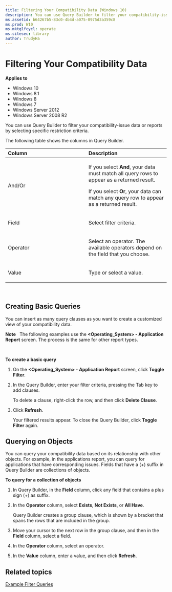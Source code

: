 ```yaml
---
title: Filtering Your Compatibility Data (Windows 10)
description: You can use Query Builder to filter your compatibility-issue data or reports by selecting specific restriction criteria.
ms.assetid: b64267b5-83c0-4b4d-a075-0975d3a359c8
ms.prod: W10
ms.mktglfcycl: operate
ms.sitesec: library
author: TrudyHa
---
```


# Filtering Your Compatibility Data


**Applies to**

-   Windows 10
-   Windows 8.1
-   Windows 8
-   Windows 7
-   Windows Server 2012
-   Windows Server 2008 R2

You can use Query Builder to filter your compatibility-issue data or reports by selecting specific restriction criteria.

The following table shows the columns in Query Builder.

<table>
<colgroup>
<col width="50%" />
<col width="50%" />
</colgroup>
<thead>
<tr class="header">
<th align="left">Column</th>
<th align="left">Description</th>
</tr>
</thead>
<tbody>
<tr class="odd">
<td align="left"><p>And/Or</p></td>
<td align="left"><p>If you select <strong>And</strong>, your data must match all query rows to appear as a returned result.</p>
<p>If you select <strong>Or</strong>, your data can match any query row to appear as a returned result.</p></td>
</tr>
<tr class="even">
<td align="left"><p>Field</p></td>
<td align="left"><p>Select filter criteria.</p></td>
</tr>
<tr class="odd">
<td align="left"><p>Operator</p></td>
<td align="left"><p>Select an operator. The available operators depend on the field that you choose.</p></td>
</tr>
<tr class="even">
<td align="left"><p>Value</p></td>
<td align="left"><p>Type or select a value.</p></td>
</tr>
</tbody>
</table>

 

## Creating Basic Queries


You can insert as many query clauses as you want to create a customized view of your compatibility data.

**Note**  
The following examples use the **&lt;Operating\_System&gt; - Application Report** screen. The process is the same for other report types.

 

**To create a basic query**

1.  On the **&lt;Operating\_System&gt; - Application Report** screen, click **Toggle Filter**.

2.  In the Query Builder, enter your filter criteria, pressing the Tab key to add clauses.

    To delete a clause, right-click the row, and then click **Delete Clause**.

3.  Click **Refresh**.

    Your filtered results appear. To close the Query Builder, click **Toggle Filter** again.

## Querying on Objects


You can query your compatibility data based on its relationship with other objects. For example, in the applications report, you can query for applications that have corresponding issues. Fields that have a (+) suffix in Query Builder are collections of objects.

**To query for a collection of objects**

1.  In Query Builder, in the **Field** column, click any field that contains a plus sign (+) as suffix.

2.  In the **Operator** column, select **Exists**, **Not Exists**, or **All Have**.

    Query Builder creates a group clause, which is shown by a bracket that spans the rows that are included in the group.

3.  Move your cursor to the next row in the group clause, and then in the **Field** column, select a field.

4.  In the **Operator** column, select an operator.

5.  In the **Value** column, enter a value, and then click **Refresh**.

## Related topics


[Example Filter Queries](example-filter-queries.md)

 

 





